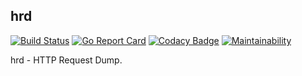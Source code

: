 hrd
-

[![Build Status](https://github.com/thepkg/hrd/actions/workflows/ci.yml/badge.svg)](https://github.com/thepkg/hrd/actions/workflows/ci.yml)
[![Go Report Card](https://goreportcard.com/badge/github.com/cn007b/hrd)](https://goreportcard.com/report/github.com/cn007b/hrd)
[![Codacy Badge](https://app.codacy.com/project/badge/Grade/a25d02fd43d34750911152b7a0d66ad6)](https://www.codacy.com/gh/cn007b/hrd/dashboard?utm_source=github.com&amp;utm_medium=referral&amp;utm_content=cn007b/hrd&amp;utm_campaign=Badge_Grade)
[![Maintainability](https://api.codeclimate.com/v1/badges/1d9d3d6acf37cde6e37e/maintainability)](https://codeclimate.com/github/cn007b/hrd/maintainability)

hrd - HTTP Request Dump.
